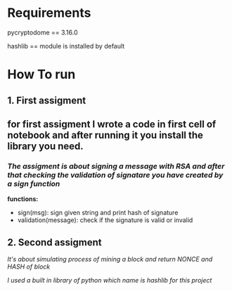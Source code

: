 # Requirements
pycryptodome == 3.16.0

hashlib == module is installed by default

# How To run
## **1. First assigment**

## for first assigment I wrote a code in first cell of notebook and after running it you install the library you need.
### *The assigment is about signing a message with RSA and after that checking the validation of signatare you have created by a sign function*
**functions:**
* sign(msg): sign given string and print hash of signature
* validation(message): check if the signature is valid or invalid


## **2. Second assigment**
 *It's about simulating process of mining a block and return NONCE and HASH of block*

*I used a built in library of python which name is hashlib for this project*
 

    